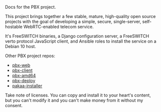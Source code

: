 Docs for the PBX project.

This project brings together
a few stable, mature, high-quality
open source projects
with the goal of developing
a simple,
secure,
single-server,
self-hostable
WebRTC-enabled
telecom service.

It's FreeSWITCH binaries,
a Django configuration server,
a FreeSWITCH verto protocol JavaScript client,
and Ansible roles
to install the service
on a Debian 10 host.

Other PBX project repos:

- [pbx-web](https://github.com/tessercat/pbx-web "Django project call control server")
- [pbx-client](https://github.com/tessercat/pbx-client "JavaScript WebSocket client")
- [pbx-amd64](https://github.com/tessercat/pbx-amd64 "Debian 10 amd64 FreeSWITCH binaries")
- [pbx-deploy](https://github.com/tessercat/pbx-deploy "Ansible deployment roles")
- [pakaa-installer](https://github.com/tessercat/pakaa-installer "Ansible pull-mode Python/git environment")

Take note of licenses.
You can copy and install it
to your heart's content,
but you can't modify it
and you can't make money from it
without my consent.
